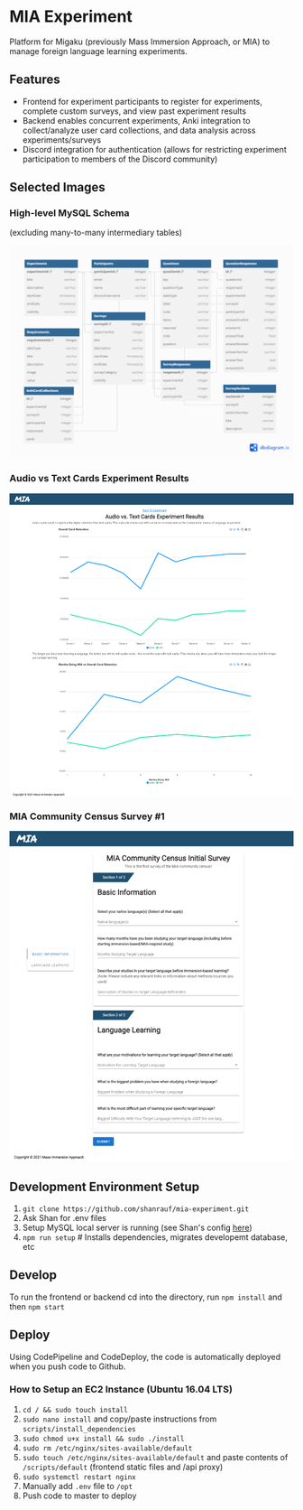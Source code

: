 # MIA Experiment

Platform for Migaku (previously Mass Immersion Approach, or MIA) to manage foreign language learning experiments.

## Features

- Frontend for experiment participants to register for experiments, complete custom surveys, and view past experiment results
- Backend  enables concurrent experiments, Anki integration to collect/analyze user card collections, and data analysis across experiments/surveys
- Discord integration for authentication (allows for restricting experiment participation to members of the Discord community)

## Selected Images

### High-level MySQL Schema

(excluding many-to-many intermediary tables)

![High-level MySQL schema of experimnet platform](public/experiment_platform.png)

### Audio vs Text Cards Experiment Results

![Audio vs Text Cards Experiment Results](public/audio_vs_text.png)

### MIA Community Census Survey #1

![MIA Community Census Survey](public/census.png)


## Development Environment Setup

1. `git clone https://github.com/shanrauf/mia-experiment.git`
2. Ask Shan for .env files
3. Setup MySQL local server is running (see Shan's config [here](public/shan_mysql_config.png))
4. `npm run setup` # Installs dependencies, migrates developemt database, etc

## Develop

To run the frontend or backend cd into the directory, run `npm install` and then `npm start`

## Deploy

Using CodePipeline and CodeDeploy, the code is automatically deployed when you push code to Github.

### How to Setup an EC2 Instance (Ubuntu 16.04 LTS)

1. `cd / && sudo touch install`
2. `sudo nano install` and copy/paste instructions from `scripts/install_dependencies`
3. `sudo chmod u+x install && sudo ./install`
4. `sudo rm /etc/nginx/sites-available/default`
5. `sudo touch /etc/nginx/sites-available/default` and paste contents of `/scripts/default` (frontend static files and /api proxy)
6. `sudo systemctl restart nginx`
7. Manually add `.env` file to `/opt`
8. Push code to master to deploy
